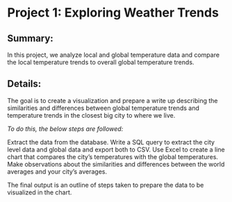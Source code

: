 # Project 1: Exploring Weather Trends

## Summary:
In this project, we analyze local and global temperature data and compare the local temperature trends to overall global temperature trends.

## Details:
The goal is to create a visualization and prepare a write up describing the similarities and differences between global temperature trends and temperature trends in the closest big city to where we live. 

*To do this, the below steps are followed:*

Extract the data from the database. 
Write a SQL query to extract the city level data and global data and export both to CSV.
Use Excel to create a line chart that compares the city’s temperatures with the global temperatures. 
Make observations about the similarities and differences between the world averages and your city’s averages.

The final output is an outline of steps taken to prepare the data to be visualized in the chart.
